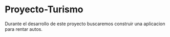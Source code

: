 # Proyecto-Turismo
Durante el desarrollo de este proyecto buscaremos construir una aplicacion para rentar autos.

